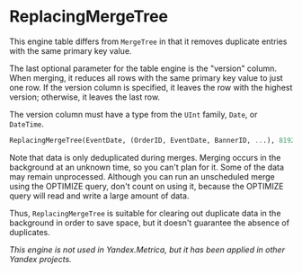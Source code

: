 # ReplacingMergeTree

This engine table differs from `MergeTree` in that it removes duplicate entries with the same primary key value.

The last optional parameter for the table engine is the "version" column. When merging, it reduces all rows with the same primary key value to just one row. If the version column is specified, it leaves the row with the highest version; otherwise, it leaves the last row.

The version column must have a type from the `UInt` family, `Date`, or `DateTime`.

```sql
ReplacingMergeTree(EventDate, (OrderID, EventDate, BannerID, ...), 8192, ver)
```

Note that data is only deduplicated during merges. Merging occurs in the background at an unknown time, so you can't plan for it. Some of the data may remain unprocessed. Although you can run an unscheduled merge using the OPTIMIZE query, don't count on using it, because the OPTIMIZE query will read and write a large amount of data.

Thus, `ReplacingMergeTree` is suitable for clearing out duplicate data  in the background in order to save space, but it doesn't guarantee the absence of duplicates.

*This engine is not used in Yandex.Metrica, but it has been applied in other Yandex projects.*


